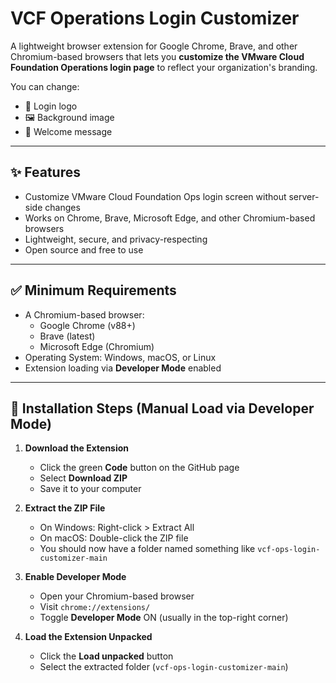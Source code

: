 # VCF Operations Login Customizer

A lightweight browser extension for Google Chrome, Brave, and other Chromium-based browsers that lets you **customize the VMware Cloud Foundation Operations login page** to reflect your organization's branding.

You can change:
- 🔷 Login logo
- 🖼️ Background image
- 💬 Welcome message

---

## ✨ Features

- Customize VMware Cloud Foundation Ops login screen without server-side changes
- Works on Chrome, Brave, Microsoft Edge, and other Chromium-based browsers
- Lightweight, secure, and privacy-respecting
- Open source and free to use

---

## ✅ Minimum Requirements

- A Chromium-based browser:
  - Google Chrome (v88+)
  - Brave (latest)
  - Microsoft Edge (Chromium)
- Operating System: Windows, macOS, or Linux
- Extension loading via **Developer Mode** enabled

---

## 🧰 Installation Steps (Manual Load via Developer Mode)

1. **Download the Extension**
   - Click the green **Code** button on the GitHub page
   - Select **Download ZIP**
   - Save it to your computer

2. **Extract the ZIP File**
   - On Windows: Right-click > Extract All
   - On macOS: Double-click the ZIP file
   - You should now have a folder named something like `vcf-ops-login-customizer-main`

3. **Enable Developer Mode**
   - Open your Chromium-based browser
   - Visit `chrome://extensions/`
   - Toggle **Developer Mode** ON (usually in the top-right corner)

4. **Load the Extension Unpacked**
   - Click the **Load unpacked** button
   - Select the extracted folder (`vcf-ops-login-customizer-main`)
